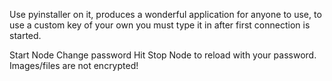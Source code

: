 Use pyinstaller on it, produces a wonderful application for anyone to use, to use a custom key of your own you must type it in after first connection is started.

Start Node
Change password
Hit Stop Node to reload with your password.
Images/files are not encrypted!
